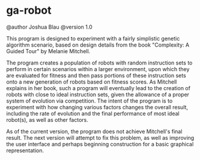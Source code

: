 # ga-robot
@author Joshua Blau
@version 1.0

This program is designed to experiment with a fairly simplistic genetic algorithm scenario, based on design details from the book "Complexity: A Guided Tour" by Melanie Mitchell.

The program creates a population of robots with random instruction sets to perform in certain scenarios within a larger environment, upon which they are evaluated for fitness and then pass portions of these instruction sets onto a new generation of robots based on fitness scores. As Mitchell explains in her book, such a program will eventually lead to the creation of robots with close to ideal instruction sets, given the allowance of a proper system of evolution via competition. The intent of the program is to experiment with how changing various factors changes the overall result, including the rate of evolution and the final performance of most ideal robot(s), as well as other factors.

As of the current version, the program does not achieve Mitchell's final result. The next version will attempt to fix this problem, as well as improving the user interface and perhaps beginning construction for a basic graphical representation.
